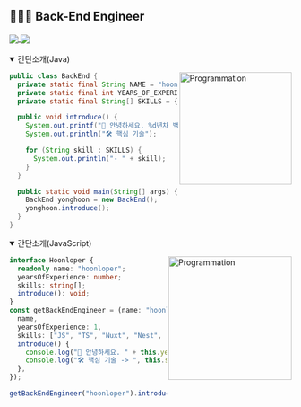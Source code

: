## 🧑🏻‍💻 Back-End Engineer 

<a href="https://github.com/anuraghazra/github-readme-stats">
  <img align="center" src="https://komarev.com/ghpvc/?username=yonghoon-jung&color=blueviolet&" />
</a>
<a href="https://blog.naver.com/electron98">
  <img align="center" src="https://img.shields.io/badge/Tech Blog-000000?logo=Bloglovin&logoColor=white" />
</a>

<br />
<br />

<details open>
<summary> 간단소개(Java) </summary>
<div markdown="1">    
  
<img align="right" src="https://github.com/hoonloper/hoonloper/assets/78959175/3ffd7f10-01a5-447c-9aae-41dcdafab0f7" alt="Programmation" width="200" />

```java
public class BackEnd {
  private static final String NAME = "hoonloper";
  private static final int YEARS_OF_EXPERIENCE = 1;
  private static final String[] SKILLS = {"Java", "Spring Boot", "MySQL", "MongoDB"};

  public void introduce() {
    System.out.printf("👋 안녕하세요. %d년차 백엔드 개발자 %s입니다.%n", YEARS_OF_EXPERIENCE, NAME);
    System.out.println("🛠️ 핵심 기술");

    for (String skill : SKILLS) {
      System.out.println("- " + skill);
    }
  }

  public static void main(String[] args) {
    BackEnd yonghoon = new BackEnd();
    yonghoon.introduce();
  }
}
```

</div>
</details>

<details open>
<summary> 간단소개(JavaScript) </summary>
<div markdown="1">       

<img align="right" src="https://user-images.githubusercontent.com/78959175/184319807-064bf4d5-9678-46a3-8a92-8ac31c85f652.gif" alt="Programmation" width="220" />

```typescript
interface Hoonloper {
  readonly name: "hoonloper";
  yearsOfExperience: number;
  skills: string[];
  introduce(): void;
}
const getBackEndEngineer = (name: "hoonloper"): Hoonloper => ({
  name,
  yearsOfExperience: 1,
  skills: ["JS", "TS", "Nuxt", "Nest", "Vue", "MySQL", "MongoDB"],
  introduce() {
    console.log("👋 안녕하세요. " + this.yearsOfExperience + "년차 백엔드 개발자 " + this.name + "입니다.");
    console.log("🛠️ 핵심 기술 -> ", this.skills.join(", "));
  },
});

getBackEndEngineer("hoonloper").introduce();
```

</div>
</details>
